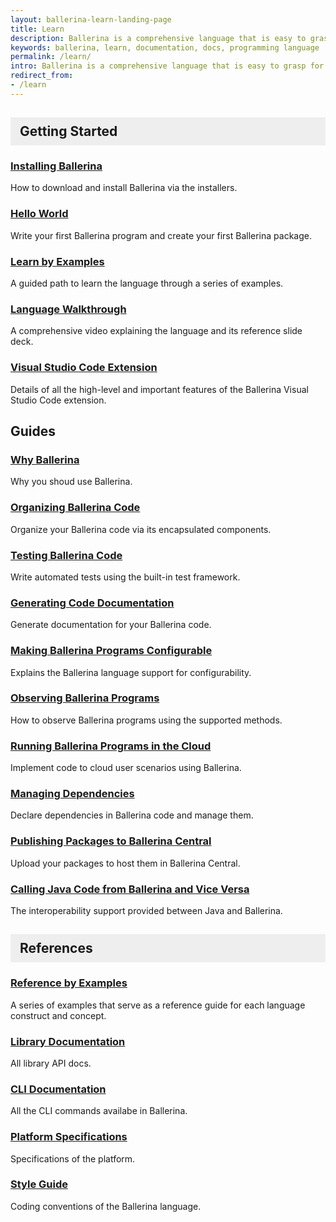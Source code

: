 ```yaml
---
layout: ballerina-learn-landing-page
title: Learn
description: Ballerina is a comprehensive language that is easy to grasp for anyone with prior programming experience. Start learning with the material below.
keywords: ballerina, learn, documentation, docs, programming language
permalink: /learn/
intro: Ballerina is a comprehensive language that is easy to grasp for anyone with prior programming experience. Start learning with the material below.
redirect_from:
- /learn
---
```

## Getting Started

### [Installing Ballerina](/learn/installing-ballerina/) 

How to download and install Ballerina via the installers.

### [Hello World](/learn/getting-started/hello-world/) 

Write your first Ballerina program and create your first Ballerina package.

### [Learn by Examples](/learn/by-example/introduction/)

A guided path to learn the language through a series of examples.

### [Language Walkthrough](/learn/language-walkthrough/)

A comprehensive video explaining the language and its reference slide deck.

### [Visual Studio Code Extension](/learn/visual-studio-code-extension/)

Details of all the high-level and important features of the Ballerina Visual Studio Code extension.

## Guides

### [Why Ballerina](/learn/why-ballerina/)

Why you shoud use Ballerina.

### [Organizing Ballerina Code](/learn/organizing-ballerina-code/)

Organize your Ballerina code via its encapsulated components.

### [Testing Ballerina Code](/learn/testing-ballerina-code/)

Write automated tests using the built-in test framework.

### [Generating Code Documentation](/learn/generating-code-documentation/)

Generate documentation for your Ballerina code.

### [Making Ballerina Programs Configurable](/learn/making-ballerina-programs-configurable/)

Explains the Ballerina language support for configurability.

### [Observing Ballerina Programs](/learn/observing-ballerina-programs/)

How to observe Ballerina programs using the supported methods.

### [Running Ballerina Programs in the Cloud](/learn/running-ballerina-programs-in-the-cloud/)

Implement code to cloud user scenarios using Ballerina.

### [Managing Dependencies](/learn/managing-dependencies/)

Declare dependencies in Ballerina code and manage them.

### [Publishing Packages to Ballerina Central](/learn/publishing-packages-to-ballerina-central/)

Upload your packages to host them in Ballerina Central.

### [Calling Java Code from Ballerina and Vice Versa](/learn/calling-java-code-from-ballerina-and-vice-versa/)

The interoperability support provided between Java and Ballerina.

## References

### [Reference by Examples](/learn/by-example/)

A series of examples that serve as a reference guide for each language construct and concept.

### [Library Documentation](/learn/api-docs/)

All library API docs.

### [CLI Documentation](/learn/cli-documentation/cli-commands/)

All the CLI commands availabe in Ballerina.

### [Platform Specifications](/learn/spec/)

Specifications of the platform.

### [Style Guide](/learn/style-guide/)

Coding conventions of the Ballerina language.


<style>
.cBallerina-io-Gray-row.cLandingPageintro{

padding-bottom:0;
}

.cBallerina-io-Home-Middle-col{
padding-left:15px !important;
}

#getting-started, #concepts, #references{

    background-color:#eeeeee;
    display: block;
    padding: 10px 15px;
    border-bottom: none;
}

</style>
